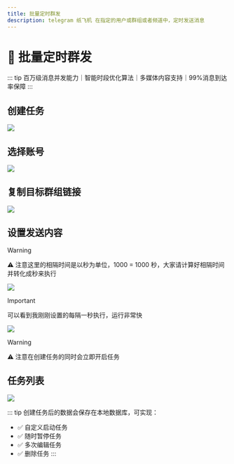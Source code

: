```yaml
---
title: 批量定时群发
description: telegram 纸飞机 在指定的用户或群组或者频道中，定时发送消息
---
```


# 🎯 批量定时群发

::: tip
百万级消息并发能力｜智能时段优化算法｜多媒体内容支持｜<span class="highlight">99%消息到达率保障</span>
:::

<VideoLink type="批量定时群发"  />

## 创建任务

![](../assets/masstexting//qunfa_1.png)

## 选择账号

![](../assets/masstexting//qunfa_2.png)

## 复制目标群组链接

![](../assets/masstexting//qunfa_3.png)

## 设置发送内容

> [!WARNING]
> ⚠️ 注意这里的相隔时间是以秒为单位，1000 = 1000 秒，大家请计算好相隔时间并转化成秒来执行

![](../assets/masstexting//qunfa_4.png)

> [!IMPORTANT]
> 可以看到我刚刚设置的每隔一秒执行，运行非常快

![](../assets/masstexting//qunfa_5.png)

> [!WARNING]
> ⚠️ 注意在创建任务的同时会立即开启任务

## 任务列表

![](../assets/masstexting//qunfa_6.png)

::: tip
创建任务后的数据会保存在本地数据库，可实现：

- ✅ 自定义启动任务
- ✅ 随时暂停任务
- ✅ 多次编辑任务
- ✅ 删除任务
:::